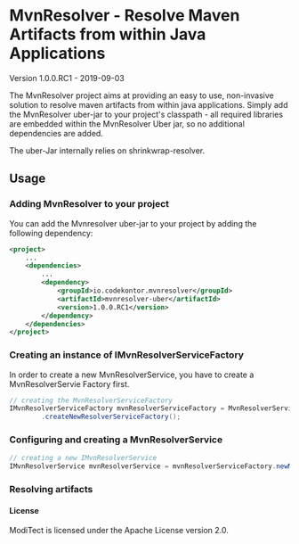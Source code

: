 # MvnResolver - Resolve Maven Artifacts from within Java Applications

Version 1.0.0.RC1 - 2019-09-03

The MvnResolver project aims at providing an easy to use, non-invasive solution to resolve maven artifacts 
from within java applications. Simply add the MvnResolver uber-jar to your project's classpath - all required libraries 
are embedded within the MvnResolver Uber jar, so no additional dependencies are added.

The uber-Jar internally relies on shrinkwrap-resolver.

## Usage 

### Adding MvnResolver to your project

You can add the Mvnresolver uber-jar to your project by adding the following dependency:

```xml
<project>
    ...
    <dependencies>
        ...
        <dependency>
            <groupId>io.codekontor.mvnresolver</groupId>
            <artifactId>mvnresolver-uber</artifactId>
            <version>1.0.0.RC1</version>
        </dependency>
    </dependencies>
</project>
```

### Creating an instance of IMvnResolverServiceFactory

In order to create a new MvnResolverService, you have to create a MvnResolverServie Factory first.

```java
// creating the MvnResolverServiceFactory
IMvnResolverServiceFactory mvnResolverServiceFactory = MvnResolverServiceFactoryFactory
        .createNewResolverServiceFactory();
```

### Configuring and creating a MvnResolverService

```java
// creating a new IMvnResolverService
IMvnResolverService mvnResolverService = mvnResolverServiceFactory.newMvnResolverService().create();
```

### Resolving artifacts




#### License

ModiTect is licensed under the Apache License version 2.0.
